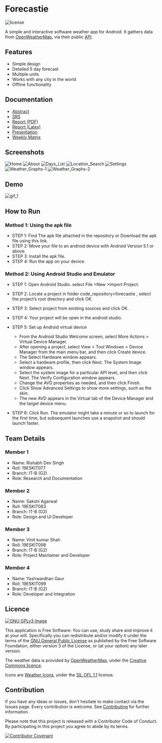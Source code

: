 # Forecastie

![license](https://img.shields.io/badge/license-MIT-blue.svg)


A simple and interactive software weather app for Android. It gathers data from [OpenWeatherMap](https://openweathermap.org/), via their public [API](https://openweathermap.org/current).


## Features
* Simple design
* Detailed 5 day forecast
* Multiple units
* Works with any city in the world
* Offline functionality

## Documentation

- [Abstract](project_documentation/Project_Abstract.pdf.pdf)
- [SRS](project_documentation/Project_SRS.pdf)
- [Report (PDF)](project_documentation/Project_Report.pdf)
- [Report (Latex)](project_documentation/Project_Report.zip)
- [Presentation](project_documentation/Project_Presentation.pptx)
- [Weekly Matrix](project_documentation/Project_Weekly_Report.pdf)

## Screenshots

![Home](https://github.com/Vinit-Kumar-Shah/Weather-app-project/assets/64884766/357aa8b3-1de3-4cf7-93c1-be6186c8a5c7)
![About](https://github.com/Vinit-Kumar-Shah/Weather-app-project/assets/64884766/48ba0d77-1eca-42a6-b513-67bd5a946dec)
![Days_List](https://github.com/Vinit-Kumar-Shah/Weather-app-project/assets/64884766/6bd2c8ba-4117-4b2e-b5c3-fa56939c729d)
![Location_Search](https://github.com/Vinit-Kumar-Shah/Weather-app-project/assets/64884766/8232cf66-f617-46b2-80cf-6437da777955)
![Settings](https://github.com/Vinit-Kumar-Shah/Weather-app-project/assets/64884766/d43852b2-fccc-4648-a005-567d3d1b446a)
![Weather_Graphs-1](https://github.com/Vinit-Kumar-Shah/Weather-app-project/assets/64884766/3b097eea-fe64-400a-80c7-bc9874736c77)
![Weather_Graphs-2](https://github.com/Vinit-Kumar-Shah/Weather-app-project/assets/64884766/7945cda7-d78b-4299-91bd-17d1d02219fc)

## Demo
![gif_1](https://github.com/Vinit-Kumar-Shah/Weather-app-project/assets/64884766/212738f6-6dd4-4f28-8958-5dd1f5cd961a)


## How to Run
### Method 1: Using the apk file

- STEP 1: Find The apk file attached in the repository or Download the apk file using this link.
- STEP 2: Move your file to an android device with Android Version 5.1 or above.
- STEP 3: Install the apk file.
- STEP 4: Run the app on your device.

### Method 2: Using Android Studio and Emulator

- STEP 1: Open Android Studio. select File >New >Import Project.
- STEP 2: Locate a project in folder code_repository>forecastie , select the project’s root directory and click OK.
- STEP 3: Select project from existing sources and click OK.
- STEP 4: Your project will be open in the android studio.
- STEP 5: Set up Android virtual device
  - From the Android Studio Welcome screen, select More Actions > Virtual Device Manager.
  - After opening a project, select View > Tool Windows > Device Manager from the main menu bar, and then click Create device.
  - The Select Hardware window appears.
  - Select a hardware profile, then click Next. The System Image window appears.
  - Select the system image for a particular API level, and then click Next. The Verify Configuration window appears.
  - Change the AVD properties as needed, and then click Finish.
  - Click Show Advanced Settings to show more settings, such as the skin.
  - The new AVD appears in the Virtual tab of the Device Manager and the target device menu.

- STEP 6: Click Run. The emulator might take a minute or so to launch for the first time, but subsequent launches use a snapshot and should launch faster.

## Team Details
### Member 1
- Name: Rishabh Dev Singh
- Roll: 19ESKIT077
- Branch: IT-B (G2)
- Role: Research and Documentation 

### Member 2
- Name: Sakshi Agarwal
- Roll: 19ESKIT083
- Branch: IT-B (G2)
- Role: Design and UI Developer

### Member 3
- Name: Vinit kumar Shah
- Roll: 19ESKIT098
- Branch: IT-B (G2)
- Role: Project Maintainer and Developer 

### Member 4
- Name: Yashwardhan Gaur
- Roll: 19ESKIT099
- Branch: IT-B (G2)
- Role: Developer and Integration

## Licence
[![GNU GPLv3 Image](https://www.gnu.org/graphics/gplv3-127x51.png)](http://www.gnu.org/licenses/gpl-3.0.en.html)  

This application is Free Software: You can use, study share and improve it at your
will. Specifically you can redistribute and/or modify it under the terms of the
[GNU General Public License](https://www.gnu.org/licenses/gpl.html) as
published by the Free Software Foundation, either version 3 of the License, or
(at your option) any later version.

The weather data is provided by [OpenWeatherMap](https://openweathermap.org/), under the <a href='http://creativecommons.org/licenses/by-sa/2.0/'>Creative Commons licence</a>.

Icons are <a href='https://erikflowers.github.io/weather-icons/'>Weather Icons</a>, under the <a href='http://scripts.sil.org/OFL'>SIL OFL 1.1</a> license.

## Contribution
If you have any ideas or issues, don't hesitate to make contact via the Issues page. Every contribution is welcome. See [Contributing](https://github.com/martykan/forecastie/blob/master/CONTRIBUTING.md) for further information.

Please note that this project is released with a Contributor Code of Conduct. By participating in this project you agree to abide by its terms.

[![Contributor Covenant](https://img.shields.io/badge/Contributor%20Covenant-v2.0%20adopted-ff69b4.svg)](CODE-OF-CONDUCT.md)
